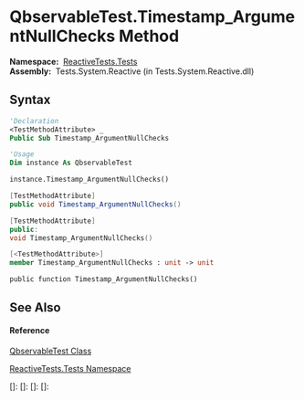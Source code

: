 # QbservableTest.Timestamp\_ArgumentNullChecks Method

**Namespace:**  [ReactiveTests.Tests](ReactiveTests.Tests\ReactiveTests.Tests.md)  
**Assembly:**  Tests.System.Reactive (in Tests.System.Reactive.dll)

## Syntax

```vb
'Declaration
<TestMethodAttribute> _
Public Sub Timestamp_ArgumentNullChecks
```

```vb
'Usage
Dim instance As QbservableTest

instance.Timestamp_ArgumentNullChecks()
```

```csharp
[TestMethodAttribute]
public void Timestamp_ArgumentNullChecks()
```

```c++
[TestMethodAttribute]
public:
void Timestamp_ArgumentNullChecks()
```

```fsharp
[<TestMethodAttribute>]
member Timestamp_ArgumentNullChecks : unit -> unit 
```

```jscript
public function Timestamp_ArgumentNullChecks()
```

## See Also

#### Reference

[QbservableTest Class](QbservableTest\QbservableTest.md)

[ReactiveTests.Tests Namespace](ReactiveTests.Tests\ReactiveTests.Tests.md)

[]: 
[]: 
[]: 
[]: 